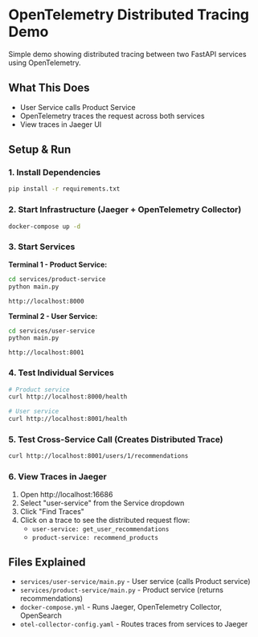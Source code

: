 # OpenTelemetry Distributed Tracing Demo

Simple demo showing distributed tracing between two FastAPI services using OpenTelemetry.

## What This Does

- User Service calls Product Service
- OpenTelemetry traces the request across both services
- View traces in Jaeger UI

## Setup & Run

### 1. Install Dependencies
```bash
pip install -r requirements.txt
```

### 2. Start Infrastructure (Jaeger + OpenTelemetry Collector)
```bash
docker-compose up -d
```


### 3. Start Services

**Terminal 1 - Product Service:**
```bash
cd services/product-service  
python main.py
```
`http://localhost:8000`

**Terminal 2 - User Service:**
```bash
cd services/user-service
python main.py  
```
`http://localhost:8001`

### 4. Test Individual Services
```bash
# Product service
curl http://localhost:8000/health

# User service  
curl http://localhost:8001/health
```

### 5. Test Cross-Service Call (Creates Distributed Trace)
```bash
curl http://localhost:8001/users/1/recommendations
```

### 6. View Traces in Jaeger
1. Open http://localhost:16686
2. Select "user-service" from the Service dropdown
3. Click "Find Traces"
4. Click on a trace to see the distributed request flow:
   - `user-service: get_user_recommendations` 
   - `product-service: recommend_products`

## Files Explained
- `services/user-service/main.py` - User service (calls Product service)
- `services/product-service/main.py` - Product service (returns recommendations)
- `docker-compose.yml` - Runs Jaeger, OpenTelemetry Collector, OpenSearch
- `otel-collector-config.yaml` - Routes traces from services to Jaeger